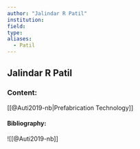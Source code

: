 ```yaml
---
author: "Jalindar R Patil"
institution:
field:
type:
aliases:
  - Patil
---
```


## Jalindar R Patil

### Content:
[[@Auti2019-nb|Prefabrication Technology]]

#### Bibliography:

![[@Auti2019-nb]]